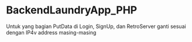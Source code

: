 # BackendLaundryApp_PHP
Untuk yang bagian PutData di Login, SignUp, dan RetroServer  ganti sesuai dengan IP4v address masing-masing
